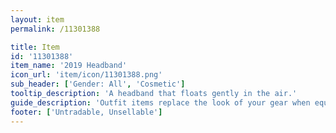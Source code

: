 ```yaml
---
layout: item
permalink: /11301388

title: Item
id: '11301388'
item_name: '2019 Headband'
icon_url: 'item/icon/11301388.png'
sub_header: ['Gender: All', 'Cosmetic']
tooltip_description: 'A headband that floats gently in the air.'
guide_description: 'Outfit items replace the look of your gear when equipped.'
footer: ['Untradable, Unsellable']
---
```

